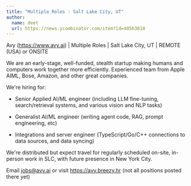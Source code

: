 ```yaml
---
title: "Multiple Roles : Salt Lake City, UT"
author:
  name: deet
  url: https://news.ycombinator.com/item?id=40563818
---
```

Avy (<a href="https:&#x2F;&#x2F;www.avy.ai" rel="nofollow">https:&#x2F;&#x2F;www.avy.ai</a>) | Multiple Roles | Salt Lake City, UT | REMOTE (USA) or ONSITE

We are an early-stage, well-funded, stealth startup making humans and computers work together more efficiently. Experienced team from Apple AIML, Bose, Amazon, and other great companies.

We&#x27;re hiring for:

- Senior Applied AI&#x2F;ML engineer (including LLM fine-tuning, search&#x2F;retrieval systems, and various vision and NLP tasks)

- Generalist AI&#x2F;ML engineer (writing agent code, RAG, prompt engineering, etc)

- Integrations and server engineer (TypeScript&#x2F;Go&#x2F;C++ connections to data sources, and data syncing)

We&#x27;re distributed but expect travel for regularly scheduled on-site, in-person work in SLC, with future presence in New York City.

Email jobs@avy.ai or visit <a href="https:&#x2F;&#x2F;avy.breezy.hr" rel="nofollow">https:&#x2F;&#x2F;avy.breezy.hr</a> (not all positions posted there yet)

